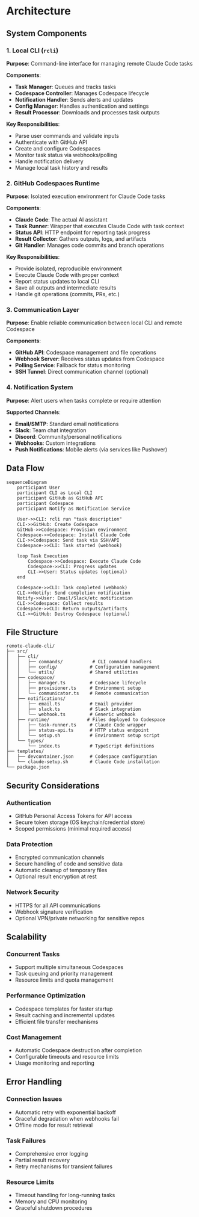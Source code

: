 # Architecture

## System Components

### 1. Local CLI (`rcli`)

**Purpose**: Command-line interface for managing remote Claude Code tasks

**Components**:
- **Task Manager**: Queues and tracks tasks
- **Codespace Controller**: Manages Codespace lifecycle
- **Notification Handler**: Sends alerts and updates
- **Config Manager**: Handles authentication and settings
- **Result Processor**: Downloads and processes task outputs

**Key Responsibilities**:
- Parse user commands and validate inputs
- Authenticate with GitHub API
- Create and configure Codespaces
- Monitor task status via webhooks/polling
- Handle notification delivery
- Manage local task history and results

### 2. GitHub Codespaces Runtime

**Purpose**: Isolated execution environment for Claude Code tasks

**Components**:
- **Claude Code**: The actual AI assistant
- **Task Runner**: Wrapper that executes Claude Code with task context
- **Status API**: HTTP endpoint for reporting task progress
- **Result Collector**: Gathers outputs, logs, and artifacts
- **Git Handler**: Manages code commits and branch operations

**Key Responsibilities**:
- Provide isolated, reproducible environment
- Execute Claude Code with proper context
- Report status updates to local CLI
- Save all outputs and intermediate results
- Handle git operations (commits, PRs, etc.)

### 3. Communication Layer

**Purpose**: Enable reliable communication between local CLI and remote Codespace

**Components**:
- **GitHub API**: Codespace management and file operations
- **Webhook Server**: Receives status updates from Codespace
- **Polling Service**: Fallback for status monitoring
- **SSH Tunnel**: Direct communication channel (optional)

### 4. Notification System

**Purpose**: Alert users when tasks complete or require attention

**Supported Channels**:
- **Email/SMTP**: Standard email notifications
- **Slack**: Team chat integration
- **Discord**: Community/personal notifications
- **Webhooks**: Custom integrations
- **Push Notifications**: Mobile alerts (via services like Pushover)

## Data Flow

```mermaid
sequenceDiagram
    participant User
    participant CLI as Local CLI
    participant GitHub as GitHub API
    participant Codespace
    participant Notify as Notification Service

    User->>CLI: rcli run "task description"
    CLI->>GitHub: Create Codespace
    GitHub->>Codespace: Provision environment
    Codespace->>Codespace: Install Claude Code
    CLI->>Codespace: Send task via SSH/API
    Codespace->>CLI: Task started (webhook)
    
    loop Task Execution
        Codespace->>Codespace: Execute Claude Code
        Codespace->>CLI: Progress updates
        CLI->>User: Status updates (optional)
    end
    
    Codespace->>CLI: Task completed (webhook)
    CLI->>Notify: Send completion notification
    Notify->>User: Email/Slack/etc notification
    CLI->>Codespace: Collect results
    Codespace->>CLI: Return outputs/artifacts
    CLI->>GitHub: Destroy Codespace (optional)
```

## File Structure

```
remote-claude-cli/
├── src/
│   ├── cli/
│   │   ├── commands/           # CLI command handlers
│   │   ├── config/            # Configuration management
│   │   └── utils/             # Shared utilities
│   ├── codespace/
│   │   ├── manager.ts         # Codespace lifecycle
│   │   ├── provisioner.ts     # Environment setup
│   │   └── communicator.ts    # Remote communication
│   ├── notifications/
│   │   ├── email.ts           # Email provider
│   │   ├── slack.ts           # Slack integration
│   │   └── webhook.ts         # Generic webhook
│   ├── runtime/              # Files deployed to Codespace
│   │   ├── task-runner.ts     # Claude Code wrapper
│   │   ├── status-api.ts      # HTTP status endpoint
│   │   └── setup.sh           # Environment setup script
│   └── types/
│       └── index.ts           # TypeScript definitions
├── templates/
│   ├── devcontainer.json      # Codespace configuration
│   └── claude-setup.sh        # Claude Code installation
└── package.json
```

## Security Considerations

### Authentication
- GitHub Personal Access Tokens for API access
- Secure token storage (OS keychain/credential store)
- Scoped permissions (minimal required access)

### Data Protection
- Encrypted communication channels
- Secure handling of code and sensitive data
- Automatic cleanup of temporary files
- Optional result encryption at rest

### Network Security
- HTTPS for all API communications
- Webhook signature verification
- Optional VPN/private networking for sensitive repos

## Scalability

### Concurrent Tasks
- Support multiple simultaneous Codespaces
- Task queuing and priority management
- Resource limits and quota management

### Performance Optimization
- Codespace templates for faster startup
- Result caching and incremental updates
- Efficient file transfer mechanisms

### Cost Management
- Automatic Codespace destruction after completion
- Configurable timeouts and resource limits
- Usage monitoring and reporting

## Error Handling

### Connection Issues
- Automatic retry with exponential backoff
- Graceful degradation when webhooks fail
- Offline mode for result retrieval

### Task Failures
- Comprehensive error logging
- Partial result recovery
- Retry mechanisms for transient failures

### Resource Limits
- Timeout handling for long-running tasks
- Memory and CPU monitoring
- Graceful shutdown procedures